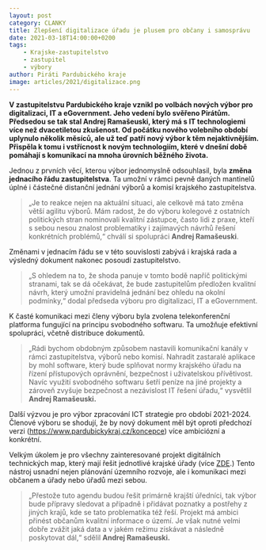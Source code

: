 ```yaml
---
layout: post
category: CLANKY
title: Zlepšení digitalizace úřadu je plusem pro občany i samosprávu
date: 2021-03-18T14:00:00+0200
tags: 
    - Krajske-zastupitelstvo
    - zastupitel
    - výbory
author: Piráti Pardubického kraje
image: articles/2021/digitalizace.png
---
```


**V zastupitelstvu Pardubického kraje vznikl po volbách nových výbor pro digitalizaci, IT a eGovernment. Jeho vedení bylo svěřeno Pirátům. Předsedou se tak stal Andrej Ramašeuski, který má s IT technologiemi více než dvacetiletou zkušenost. Od počátku nového volebního období uplynulo několik měsíců, ale už teď patří nový výbor k těm nejaktivnějším. Přispěla k tomu i vstřícnost k novým technologiím, které v dnešní době pomáhají s komunikací na mnoha úrovních běžného života.**

Jednou z prvních věcí, kterou výbor jednomyslně odsouhlasil, byla **změna jednacího řádu zastupitelstva**. Ta umožní v rámci pevně daných mantinelů úplné i částečné distanční jednání výborů a komisí krajského zastupitelstva. 
>„Je to reakce nejen na aktuální situaci, ale celkově má tato změna větší agilitu výborů. Mám radost, že do výboru kolegové z ostatních politických stran nominovali kvalitní zástupce, často lidi z praxe, kteří s sebou nesou znalost problematiky i zajímavých návrhů řešení konkrétních problémů,“ chválí si spolupráci **Andrej Ramašeuski**. 

 Změnami v jednacím řádu se v této souvislosti zabývá i krajská rada a výsledný dokument nakonec posoudí zastupitelstvo. 
 >„S ohledem na to, že shoda panuje v tomto bodě napříč politickými stranami, tak se dá očekávat, že bude zastupitelům předložen kvalitní návrh, který umožní pravidelná jednání bez ohledu na okolní podmínky,“ dodal předseda výboru pro digitalizaci, IT a eGovernment.

K časté komunikaci mezi členy výboru byla zvolena telekonferenční platforma fungující na principu svobodného softwaru. Ta umožňuje efektivní spolupráci, včetně distribuce dokumentů. 
>„Rádi bychom obdobným způsobem nastavili komunikační kanály v rámci zastupitelstva, výborů nebo komisí. Nahradit zastaralé aplikace by mohl software, který bude splňovat normy krajského úřadu na řízení přístupových oprávnění, bezpečnost i uživatelskou přívětivost. Navíc využití svobodného softwaru šetří peníze na jiné projekty a zároveň zvyšuje bezpečnost a nezávislost IT řešení úřadu,“ vysvětlil **Andrej Ramašeuski.**

Další výzvou je pro výbor zpracování ICT strategie pro období 2021-2024. Členové výboru se shodují, že by nový dokument měl být oproti předchozí verzi (https://www.pardubickykraj.cz/koncepce) více ambiciózní a konkrétní.

Velkým úkolem je pro všechny zainteresované projekt digitálních technických map, který mají řešit jednotlivé krajské úřady (více [ZDE](https://www.cuzk.cz/O-resortu/Nemoforum/Akce-Nemofora/Seminare/Jednotne-digitalni-technicke-mapy.aspx).) Tento nástroj usnadní nejen plánování územního rozvoje, ale i komunikaci mezi občanem a úřady nebo úřadů mezi sebou. 
>„Přestože tuto agendu budou řešit primárně krajští úředníci, tak výbor bude přípravy sledovat a případně i přidávat poznatky a postřehy z jiných krajů, kde se tato problematika též řeší. Projekt má ambici přinést občanům kvalitní informace o území. Je však nutné velmi dobře zvážit jaká data a v jakém režimu získávat a následně poskytovat dál,“ sdělil **Andrej Ramašeuski.**
